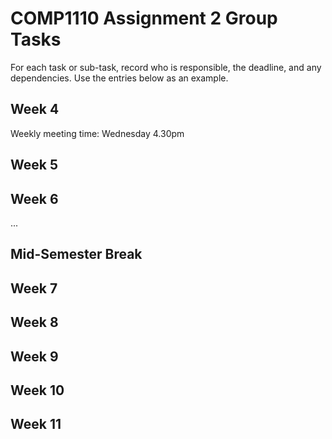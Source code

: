 # COMP1110 Assignment 2 Group Tasks

For each task or sub-task, record who is responsible, the deadline, and any dependencies.
Use the entries below as an example.

## Week 4
Weekly meeting time: Wednesday 4.30pm 



## Week 5


## Week 6

...

## Mid-Semester Break

## Week 7

## Week 8

## Week 9

## Week 10

## Week 11
